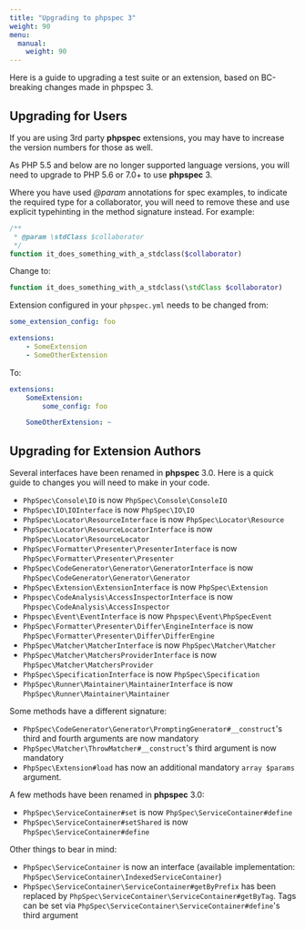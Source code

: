 ```yaml
---
title: "Upgrading to phpspec 3"
weight: 90
menu:
  manual:
    weight: 90
---
```


Here is a guide to upgrading a test suite or an extension, based on
BC-breaking changes made in phpspec 3.

Upgrading for Users
-------------------

If you are using 3rd party **phpspec** extensions, you may have to
increase the version numbers for those as well.

As PHP 5.5 and below are no longer supported language versions, you will
need to upgrade to PHP 5.6 or 7.0+ to use **phpspec** 3.

Where you have used _@param_ annotations for spec examples, to indicate
the required type for a collaborator, you will need to remove these and
use explicit typehinting in the method signature instead. For example:

```php
/**
 * @param \stdClass $collaborator
 */
function it_does_something_with_a_stdclass($collaborator)
```

Change to:

```php
function it_does_something_with_a_stdclass(\stdClass $collaborator)
```

Extension configured in your `phpspec.yml` needs to be changed from:

```yaml
some_extension_config: foo

extensions:
    - SomeExtension
    - SomeOtherExtension
```

To:

```yaml
extensions:
    SomeExtension:
        some_config: foo

    SomeOtherExtension: ~
```

Upgrading for Extension Authors
-------------------------------

Several interfaces have been renamed in **phpspec** 3.0. Here is a quick
guide to changes you will need to make in your code.

-   `PhpSpec\Console\IO` is now `PhpSpec\Console\ConsoleIO`
-   `PhpSpec\IO\IOInterface` is now `PhpSpec\IO\IO`
-   `PhpSpec\Locator\ResourceInterface` is now
    `PhpSpec\Locator\Resource`
-   `PhpSpec\Locator\ResourceLocatorInterface` is now
    `PhpSpec\Locator\ResourceLocator`
-   `PhpSpec\Formatter\Presenter\PresenterInterface` is now
    `PhpSpec\Formatter\Presenter\Presenter`
-   `PhpSpec\CodeGenerator\Generator\GeneratorInterface` is now
    `PhpSpec\CodeGenerator\Generator\Generator`
-   `PhpSpec\Extension\ExtensionInterface` is now `PhpSpec\Extension`
-   `Phpspec\CodeAnalysis\AccessInspectorInterface` is now
    `Phpspec\CodeAnalysis\AccessInspector`
-   `Phpspec\Event\EventInterface` is now `Phpspec\Event\PhpSpecEvent`
-   `PhpSpec\Formatter\Presenter\Differ\EngineInterface` is now
    `PhpSpec\Formatter\Presenter\Differ\DifferEngine`
-   `PhpSpec\Matcher\MatcherInterface` is now `PhpSpec\Matcher\Matcher`
-   `PhpSpec\Matcher\MatchersProviderInterface` is now
    `PhpSpec\Matcher\MatchersProvider`
-   `PhpSpec\SpecificationInterface` is now `PhpSpec\Specification`
-   `PhpSpec\Runner\Maintainer\MaintainerInterface` is now
    `PhpSpec\Runner\Maintainer\Maintainer`

Some methods have a different signature:

-   `PhpSpec\CodeGenerator\Generator\PromptingGenerator#__construct`'s
    third and fourth arguments are now mandatory
-   `PhpSpec\Matcher\ThrowMatcher#__construct`'s third argument is now
    mandatory
-   `PhpSpec\Extension#load` has now an additional mandatory
    `array $params` argument.

A few methods have been renamed in **phpspec** 3.0:

-   `PhpSpec\ServiceContainer#set` is now
    `PhpSpec\ServiceContainer#define`
-   `PhpSpec\ServiceContainer#setShared` is now
    `PhpSpec\ServiceContainer#define`

Other things to bear in mind:

-   `PhpSpec\ServiceContainer` is now an interface (available
    implementation: `PhpSpec\ServiceContainer\IndexedServiceContainer`)
-   `PhpSpec\ServiceContainer\ServiceContainer#getByPrefix` has been
    replaced by `PhpSpec\ServiceContainer\ServiceContainer#getByTag`.
    Tags can be set via
    `PhpSpec\ServiceContainer\ServiceContainer#define`'s third argument

